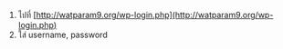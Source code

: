 1. ไปที่ [http://watparam9.org/wp-login.php](http://watparam9.org/wp-login.php)
2. ใส่ username, password
